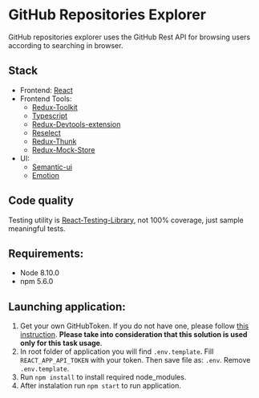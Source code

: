 # GitHub Repositories Explorer

GitHub repositories explorer uses the GitHub Rest API for browsing users according to searching in browser.

## Stack

- Frontend: [React](https://reactjs.org)
- Frontend Tools:
  - [Redux-Toolkit](https://redux-toolkit.js.org)
  - [Typescript](https://www.typescriptlang.org/)
  - [Redux-Devtools-extension](https://www.npmjs.com/package/redux-devtools-extension)
  - [Reselect](https://github.com/reduxjs/reselect)
  - [Redux-Thunk](https://github.com/reduxjs/redux-thunk)
  - [Redux-Mock-Store](https://www.npmjs.com/package/redux-mock-store)
- UI:
  - [Semantic-ui](https://react.semantic-ui.com/)
  - [Emotion](https://emotion.sh/)

## Code quality

Testing utility is [React-Testing-Library](https://github.com/testing-library/react-testing-library), not 100% coverage, just sample meaningful tests.

## Requirements:

- Node 8.10.0
- npm 5.6.0

## Launching application:

1. Get your own GitHubToken. If you do not have one, please follow [this instruction](https://help.github.com/en/github/authenticating-to-github/creating-a-personal-access-token-for-the-command-line). __Please take into consideration that this solution is used only for this task usage__.
2. In root folder of application you will find `.env.template`. Fill `REACT_APP_API_TOKEN` with your token. Then save file as: `.env`. Remove `.env.template`.
3. Run `npm install` to install required node_modules.
4. After instalation run `npm start` to run application.
